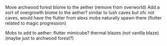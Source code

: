 Move archwood forest biome to the aether (remove from overworld)
Add a sort of overgrowth biome to the aether? similar to lush caves but ofc not caves, would have the flutter from alexs mobs naturally spawn there (flutter related to magic progression)

Mobs to add to aether:
	flutter
	mimicube?
	thermal blazes (not vanilla blaze) (maybe just to archwood forest?)
